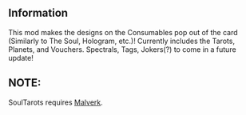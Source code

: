 ## Information

This mod makes the designs on the Consumables pop out of the card (Similarly to The Soul, Hologram, etc.)! Currently includes the Tarots, Planets, and Vouchers. Spectrals, Tags, Jokers(?) to come in a future update!

## NOTE:

SoulTarots requires [Malverk](https://github.com/Eremel/malverk).